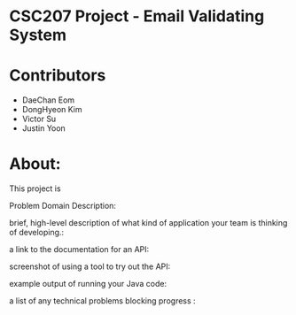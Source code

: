 # CSC207 Project - Email Validating System
# Contributors
- DaeChan Eom
- DongHyeon Kim
- Victor Su
- Justin Yoon
  
# About:
This project is 





Problem Domain Description: 

brief, high-level description of what kind of application your team is thinking of developing.:

a link to the documentation for an API:

screenshot of using a tool to try out the API:

example output of running your Java code:

a list of any technical problems blocking progress :
